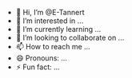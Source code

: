 - 👋 Hi, I’m @E-Tannert
- 👀 I’m interested in ...
- 🌱 I’m currently learning ...
- 💞️ I’m looking to collaborate on ...
- 📫 How to reach me ...
- 😄 Pronouns: ...
- ⚡ Fun fact: ...

<!---
E-Tannert/E-Tannert is a ✨ special ✨ repository because its `README.md` (this file) appears on your GitHub profile.
You can click the Preview link to take a look at your changes.
--->
